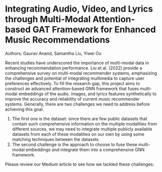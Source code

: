 # Integrating Audio, Video, and Lyrics through Multi-Modal Attention-based GAT Framework for Enhanced Music Recommendations
Authors: Gaurav Anand, Samantha Liu, Yiwei Ou

Recent studies have underscored the importance of multi-modal data in enhancing recommendation performance. Liu et al. (2022) provide a comprehensive survey on multi-modal recommender systems, emphasizing the challenges and potential of integrating multimedia to capture user preferences effectively. To fill the research gap, this project aims to construct an advanced attention-based GNN framework that fuses multi-modal embeddings of the audio, images, and lyrics features synthetically to improve the accuracy and reliability of current music recommender systems. Generally, there are two challenges we need to address before achieving this goal. 
1) The first one is the dataset: since there are few public datasets that contain such comprehensive information on the multiple modalities from different sources, we may need to integrate multiple publicly available datasets from each of these modalities on our own by using some matching techniques between the datasets. 
2) The second challenge is the approach to choose to fuse these multi-modal embeddings and integrate them into a comprehensive GNN framework. 

Please review our Medium article to see how we tackled these challenges: <placeholder>
